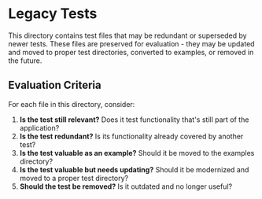 # Legacy Tests

This directory contains test files that may be redundant or superseded by newer tests.
These files are preserved for evaluation - they may be updated and moved to proper test directories,
converted to examples, or removed in the future.

## Evaluation Criteria

For each file in this directory, consider:

1. **Is the test still relevant?** Does it test functionality that's still part of the application?
2. **Is the test redundant?** Is its functionality already covered by another test?
3. **Is the test valuable as an example?** Should it be moved to the examples directory?
4. **Is the test valuable but needs updating?** Should it be modernized and moved to a proper test directory?
5. **Should the test be removed?** Is it outdated and no longer useful?

